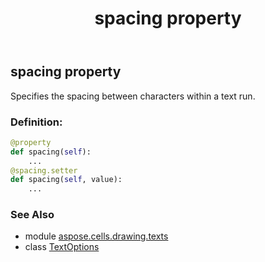 ﻿---
title: spacing property
second_title: Aspose.Cells for Python via .NET API References
description: 
type: docs
weight: 260
url: /aspose.cells.drawing.texts/textoptions/spacing/
is_root: false
---

## spacing property


Specifies the spacing between characters within a text run.
### Definition:
```python
@property
def spacing(self):
    ...
@spacing.setter
def spacing(self, value):
    ...
```

### See Also
* module [aspose.cells.drawing.texts](../../)
* class [TextOptions](/cells/python-net/aspose.cells.drawing.texts/textoptions)
